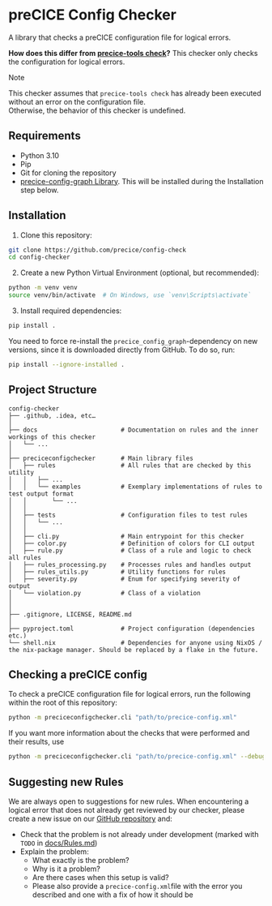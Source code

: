 # preCICE Config Checker

A library that checks a preCICE configuration file for logical errors.

**How does this differ from [precice-tools check](https://precice.org/tooling-builtin.html)?** This checker only checks the
configuration for logical errors.

> [!NOTE]
> This checker assumes that `precice-tools check` has already been executed without an error on the configuration file.<br>
> Otherwise, the behavior of this checker is undefined.

## Requirements

- Python 3.10
- Pip
- Git for cloning the repository
- [precice-config-graph Library](https://github.com/precice/config-graph). This will be installed during the Installation step below.

## Installation

1. Clone this repository:
```bash
git clone https://github.com/precice/config-check
cd config-checker
```
2. Create a new Python Virtual Environment (optional, but recommended):
```bash
python -m venv venv
source venv/bin/activate  # On Windows, use `venv\Scripts\activate`
```
3. Install required dependencies:
```bash
pip install .
```
You need to force re-install the `precice_config_graph`-dependency on new versions, since it is downloaded directly from GitHub. To do so, run:
```bash
pip install --ignore-installed .
```

## Project Structure

```
config-checker
├── .github, .idea, etc…
│
├── docs                       # Documentation on rules and the inner workings of this checker
│   └── ...
│
├── preciceconfigchecker       # Main library files
│   ├── rules                  # All rules that are checked by this utility
│   │   ├── ...
│   │   └── examples           # Exemplary implementations of rules to test output format 
│   │       └── ...
│   │
│   ├── tests                  # Configuration files to test rules 
│   │   └── ...
│   │
│   ├── cli.py                 # Main entrypoint for this checker
│   ├── color.py               # Definition of colors for CLI output
│   ├── rule.py                # Class of a rule and logic to check all rules
│   ├── rules_processing.py    # Processes rules and handles output
│   ├── rules_utils.py         # Utility functions for rules
│   ├── severity.py            # Enum for specifying severity of output
│   └── violation.py           # Class of a violation
│
│
├── .gitignore, LICENSE, README.md
│
├── pyproject.toml             # Project configuration (dependencies etc.)
└── shell.nix                  # Dependencies for anyone using NixOS / the nix-package manager. Should be replaced by a flake in the future.
```

## Checking a preCICE config

To check a preCICE configuration file for logical errors, run the following within the root of this repository:

```bash
python -m preciceconfigchecker.cli "path/to/precice-config.xml"
```

If you want more information about the checks that were performed and their results, use

```bash
python -m preciceconfigchecker.cli "path/to/precice-config.xml" --debug
```

## Suggesting new Rules

We are always open to suggestions for new rules.
When encountering a logical error that does not already get reviewed by our checker,
please create a new issue on our [GitHub repository](https://github.com/precice/config-check) and:

- Check that the problem is not already under development (marked with `TODO` in [docs/Rules.md](https://github.com/precice/config-check/blob/main/docs/Rules.md))
- Explain the problem:
    - What exactly is the problem?
    - Why is it a problem?
    - Are there cases when this setup is valid?
    - Please also provide a `precice-config.xml`file with the error you described and one with a fix of how it should be
